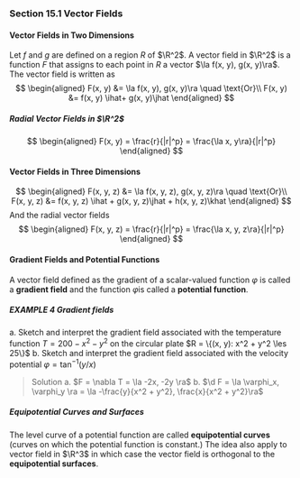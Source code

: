 ### Section 15.1 Vector Fields

#### Vector Fields in Two Dimensions
Let $f$ and $g$ are defined on a region $R$ of $\R^2$. A vector field in $\R^2$ is a function $F$ that assigns to each point in $R$ a vector $\la f(x, y), g(x, y)\ra$. The vector field is written as
$$
\begin{aligned}
F(x, y) &= \la f(x, y), g(x, y)\ra \quad \text{Or}\\
F(x, y) &= f(x, y) \ihat+  g(x, y)\jhat
\end{aligned}
$$

##### Radial Vector Fields in $\R^2$
$$
\begin{aligned}
F(x, y) = \frac{r}{|r|^p} = \frac{\la x, y\ra}{|r|^p}
\end{aligned}
$$

#### Vector Fields in Three Dimensions
$$
\begin{aligned}
F(x, y, z) &= \la f(x, y, z), g(x, y, z)\ra \quad \text{Or}\\
F(x, y, z) &= f(x, y, z) \ihat +  g(x, y, z)\jhat +  h(x, y, z)\khat
\end{aligned}
$$
And the radial vector fields
$$
\begin{aligned}
F(x, y, z) = \frac{r}{|r|^p} = \frac{\la x, y, z\ra}{|r|^p}
\end{aligned}
$$

#### Gradient Fields and Potential Functions
A vector field defined as the gradient of a scalar-valued function $\varphi$ is called a **gradient field** and the function $\varphi$is called a **potential function**.

##### EXAMPLE 4 Gradient fields
a. Sketch and interpret the gradient field associated with the temperature function $T = 200 - x^2 - y^2$ on the circular plate $R = \{(x, y): x^2 + y^2 \les 25\}$
b. Sketch and interpret the gradient field associated with the velocity potential $\varphi = \tan^{-1} (y/x)$
>Solution
a. $F = \nabla T = \la -2x, -2y \ra$
b. $\d F = \la \varphi_x, \varphi_y \ra = \la -\frac{y}{x^2 + y^2},  \frac{x}{x^2 + y^2}\ra$

##### Equipotential Curves and Surfaces
The level curve of a potential function are called **equipotential curves** (curves on which the potential function is constant.) The idea also apply to vector field in $\R^3$ in which case the vector field is orthogonal to the **equipotential surfaces**.
